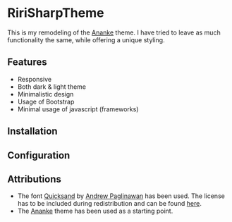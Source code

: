 # RiriSharpTheme
This is my remodeling of the [Ananke](https://github.com/theNewDynamic/gohugo-theme-ananke) theme.
I have tried to leave as much functionality the same, while offering a unique styling.

## Features
- Responsive
- Both dark & light theme
- Minimalistic design
- Usage of Bootstrap
- Minimal usage of javascript (frameworks)

## Installation

## Configuration

## Attributions
- The font [Quicksand](https://www.dafont.com/quicksand.font) by [Andrew Paglinawan](https://www.dafont.com/andrew-paglinawan.d3799) has been used. 
The license has to be included during redistribution and can be found [here](/static/fonts/Quicksand/License.txt).
- The [Ananke](https://github.com/theNewDynamic/gohugo-theme-ananke) theme has been used as a starting point.